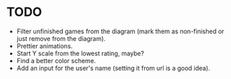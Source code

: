 # TODO

* Filter unfinished games from the diagram (mark them as non-finished or just
  remove from the diagram).
* Prettier animations.
* Start Y scale from the lowest rating, maybe?
* Find a better color scheme.
* Add an input for the user's name (setting it from url is a good idea).
